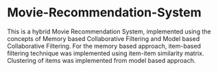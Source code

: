 # Movie-Recommendation-System
This is a hybrid Movie Recommendation System, implemented using the concepts of Memory based Collaborative Filtering and Model based Collaborative Filtering. For the memory based approach, item-based filtering technique was implemented using item-item similarity matrix. Clustering of items was implemented from model based approach.
